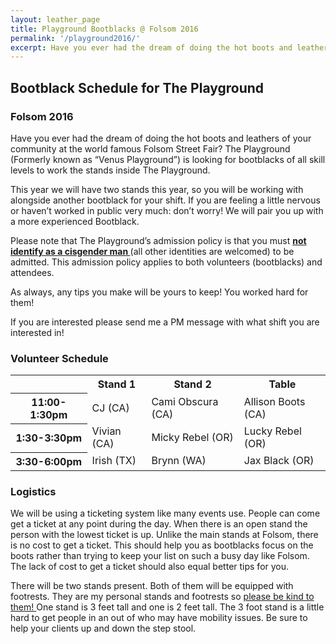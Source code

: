 ```yaml
---
layout: leather_page
title: Playground Bootblacks @ Folsom 2016
permalink: '/playground2016/'
excerpt: Have you ever had the dream of doing the hot boots and leathers of your community at the world famous Folsom Street Fair? The Playground (Formerly known as “Venus Playground”) is looking for bootblacks of all skill levels to work the stands inside The Playground.
---
```


<h2> Bootblack Schedule for The Playground </h2>
<h3> Folsom 2016 </h3>

<p>
Have you ever had the dream of doing the hot boots and leathers of your community at the world famous Folsom Street Fair? The Playground (Formerly known as “Venus Playground”) is looking for bootblacks of all skill levels to work the stands inside The Playground.
</p>

<p>
This year we will have two stands this year, so you will be working with alongside another bootblack for your shift. If you are feeling a little nervous or haven’t worked in public very much: don’t worry! We will pair you up with a more experienced Bootblack.
</p>

<p>
Please note that The Playground’s admission policy is that you must <u><b> not identify as a cisgender man </b></u> (all other identities are welcomed) to be admitted. This admission policy applies to both volunteers (bootblacks) and attendees.</p>

<p>
As always, any tips you make will be yours to keep! You worked hard for them!
</p>

<p>
If you are interested please send me a PM message with what shift you are interested in!
</p>

<h3> Volunteer Schedule </h3>
<table class="table table-bordered table-condensed">
  <tr>
    <th>          </th>
    <th> Stand 1 </th>
    <th> Stand 2 </th>
    <th> Table </th>
  </tr>
  <tr>
    <th> 11:00-1:30pm </th>
    <td> CJ (CA) </td>
    <td> Cami Obscura (CA) </td>
    <td> Allison Boots (CA) </td>
  </tr>

  <tr>
    <th> 1:30-3:30pm </th>
    <td> Vivian (CA) </td>
    <td> Micky Rebel (OR) </td>
    <td> Lucky Rebel (OR) </td>
  </tr>

  <tr>
    <th> 3:30-6:00pm </th>
    <td> Irish (TX) </td>
    <td> Brynn (WA) </td>
    <td> Jax Black (OR)</td>
  </tr>
</table>

<h3>Logistics </h3>

<p>
We will be using a ticketing system like many events use. People can come get a ticket at any point during the day. When there is an open stand the person with the lowest ticket is up. Unlike the main stands at Folsom, there is no cost to get a ticket. This should help you as bootblacks focus on the boots rather than trying to keep your list on such a busy day like Folsom. The lack of cost to get a ticket should also equal better tips for you.
</p>

<p> There will be two stands present. Both of them will be equipped with footrests. They are my personal stands and footrests so <u> please be kind to them! </u> One stand is 3 feet tall and one is 2 feet tall. The 3 foot stand is a little hard to get people in an out of who may have mobility issues. Be sure to help your clients up and down the step stool.
</p>
